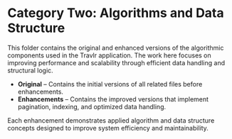 # Category Two: Algorithms and Data Structure 

This folder contains the original and enhanced versions of the algorithmic components used in the Travlr application. The work here focuses on improving performance and scalability through efficient data handling and structural logic. 

- **Original** – Contains the initial versions of all related files before enhancements.
- **Enhancements** – Contains the improved versions that implement pagination, indexing, and optimized data handling.

Each enhancement demonstrates applied algorithm and data structure concepts designed to improve system efficiency and maintainability.
